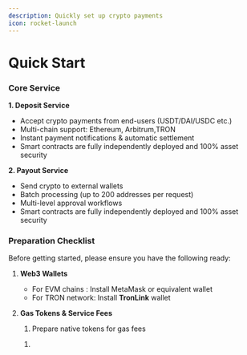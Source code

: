 ```yaml
---
description: Quickly set up crypto payments
icon: rocket-launch
---
```


# Quick Start

### Core Service &#x20;

**1. Deposit Service**

* Accept crypto payments from end-users (USDT/DAI/USDC etc.)
* Multi-chain support: Ethereum, Arbitrum,TRON
* Instant payment notifications & automatic settlement
* Smart contracts are fully independently deployed and  100% asset security



**2. Payout Service**

* Send crypto to external wallets
* Batch processing (up to 200 addresses per request)
* Multi-level approval workflows
* Smart contracts are fully independently deployed and  100% asset security



### &#x20;Preparation Checklist

&#x20;Before getting started, please ensure you have the following ready:

1. **Web3 Wallets**
   * For EVM chains : Install MetaMask or equivalent wallet
   * For TRON network: Install **TronLink** wallet
2.  **Gas Tokens & Service Fees**

    1. &#x20;Prepare native tokens for gas fees

    &#x20;

    1.

